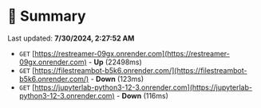 # 📖 Summary
Last updated: **7/30/2024, 2:27:52 AM**

- `GET` [https://restreamer-09gx.onrender.com](https://restreamer-09gx.onrender.com) - **Up** (22498ms)
- `GET` [https://filestreambot-b5k6.onrender.com/](https://filestreambot-b5k6.onrender.com/) - **Down** (123ms)
- `GET` [https://jupyterlab-python3-12-3.onrender.com](https://jupyterlab-python3-12-3.onrender.com) - **Down** (116ms)

